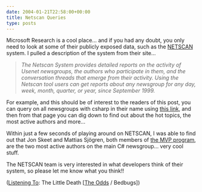 ```yaml
---
date: 2004-01-21T22:58:00+00:00
title: Netscan Queries
type: posts
---
```

Microsoft Research is a cool place... and if you had any doubt, you only need to look at some of their publicly exposed data, such as the [NETSCAN](http://netscan.research.microsoft.com/) system. I pulled a description of the system from their site...

> _The Netscan System provides detailed reports on the activity of Usenet newsgroups, the authors who participate in them, and the conversation threads that emerge from their activity. Using the Netscan tool users can get reports about any newsgroup for any day, week, month, quarter, or year, since September 1999._

For example, and this should be of interest to the readers of this post, you can query on all newsgroups with csharp in their name using [this link](http://netscan.research.microsoft.com/default.asp?timespan=m&compare=1&searchfor=csharp&searchdate=11%2F30%2F2003), and then from that page you can dig down to find out about the hot topics, the most active authors and more...

Within just a few seconds of playing around on NETSCAN, I was able to find out that Jon Skeet and Mattias Sj&ouml;gren, both members of [the MVP program](http://mvp.support.microsoft.com/), are the two most active authors on the main C# newsgroup... very cool stuff.

The NETSCAN team is very interested in what developers think of their system, so please let me know what you think!!


  ([Listening To](https://learn.microsoft.com/en-us/previous-versions/dotnet/articles/ms973230(v=msdn.10)): The Little Death [[The Odds](https://open.spotify.com/search/The%20Odds/artists) / Bedbugs])
